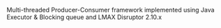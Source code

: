 Multi-threaded Producer-Consumer framework implemented using Java Executor & Blocking queue and  LMAX Disruptor 2.10.x
